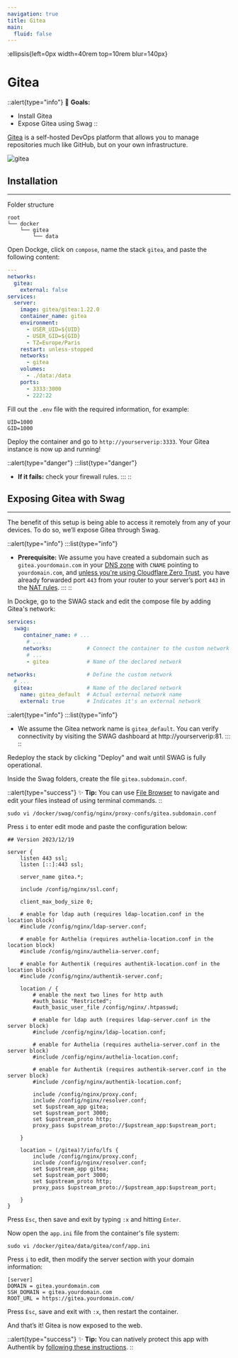 ```yaml
---
navigation: true
title: Gitea
main:
  fluid: false
---
```

:ellipsis{left=0px width=40rem top=10rem blur=140px}
# Gitea

::alert{type="info"}
🎯 __Goals:__
- Install Gitea
- Expose Gitea using Swag
::

[Gitea](https://about.gitea.com/) is a self-hosted DevOps platform that allows you to manage repositories much like GitHub, but on your own infrastructure.

![gitea](https://about.gitea.com/img/home-screenshot.png)

## Installation
---
Folder structure

```console
root
└── docker
    └── gitea
        └── data
```

Open Dockge, click on `compose`, name the stack `gitea`, and paste the following content:

```yaml
---
networks:
  gitea:
    external: false
services:
  server:
    image: gitea/gitea:1.22.0
    container_name: gitea
    environment:
      - USER_UID=${UID}
      - USER_GID=${GID}
      - TZ=Europe/Paris
    restart: unless-stopped
    networks:
      - gitea
    volumes:
      - ./data:/data
    ports:
      - 3333:3000
      - 222:22
```

Fill out the `.env` file with the required information, for example:

```properties
UID=1000
GID=1000
```

Deploy the container and go to `http://yourserverip:3333`. Your Gitea instance is now up and running!

::alert{type="danger"}
:::list{type="danger"}
- __If it fails:__ check your firewall rules.
:::
::

## Exposing Gitea with Swag
---
The benefit of this setup is being able to access it remotely from any of your devices. To do so, we’ll expose Gitea through Swag.

::alert{type="info"}
:::list{type="info"}
- __Prerequisite:__ We assume you have created a subdomain such as `gitea.yourdomain.com` in your [DNS zone](/general/networking/dns) with `CNAME` pointing to `yourdomain.com`, and [unless you're using Cloudflare Zero Trust](/serveex/security/cloudflare), you have already forwarded port `443` from your router to your server’s port `443` in the [NAT rules](/general/networking/nat).
:::
::

In Dockge, go to the SWAG stack and edit the compose file by adding Gitea's network:

```yaml
services:
  swag:
     container_name: # ...
      # ... 
     networks:           # Connect the container to the custom network
      # ...           
      - gitea            # Name of the declared network
    
networks:                # Define the custom network
  # ...
  gitea:                 # Name of the declared network
    name: gitea_default  # Actual external network name
    external: true       # Indicates it's an external network
```

::alert{type="info"}
:::list{type="info"}
- We assume the Gitea network name is `gitea_default`. You can verify connectivity by visiting the SWAG dashboard at http://yourserverip:81.
:::
::

Redeploy the stack by clicking "Deploy" and wait until SWAG is fully operational.

Inside the Swag folders, create the file `gitea.subdomain.conf`.

::alert{type="success"}
✨ __Tip:__ You can use [File Browser](/serveex/files/file-browser) to navigate and edit your files instead of using terminal commands.
::

```shell
sudo vi /docker/swag/config/nginx/proxy-confs/gitea.subdomain.conf
```
Press `i` to enter edit mode and paste the configuration below:

```nginx
## Version 2023/12/19

server {
    listen 443 ssl;
    listen [::]:443 ssl;

    server_name gitea.*;

    include /config/nginx/ssl.conf;

    client_max_body_size 0;

    # enable for ldap auth (requires ldap-location.conf in the location block)
    #include /config/nginx/ldap-server.conf;

    # enable for Authelia (requires authelia-location.conf in the location block)
    #include /config/nginx/authelia-server.conf;

    # enable for Authentik (requires authentik-location.conf in the location block)
    #include /config/nginx/authentik-server.conf;

    location / {
        # enable the next two lines for http auth
        #auth_basic "Restricted";
        #auth_basic_user_file /config/nginx/.htpasswd;

        # enable for ldap auth (requires ldap-server.conf in the server block)
        #include /config/nginx/ldap-location.conf;

        # enable for Authelia (requires authelia-server.conf in the server block)
        #include /config/nginx/authelia-location.conf;

        # enable for Authentik (requires authentik-server.conf in the server block)
        #include /config/nginx/authentik-location.conf;

        include /config/nginx/proxy.conf;
        include /config/nginx/resolver.conf;
        set $upstream_app gitea;
        set $upstream_port 3000;
        set $upstream_proto http;
        proxy_pass $upstream_proto://$upstream_app:$upstream_port;

    }

    location ~ (/gitea)?/info/lfs {
        include /config/nginx/proxy.conf;
        include /config/nginx/resolver.conf;
        set $upstream_app gitea;
        set $upstream_port 3000;
        set $upstream_proto http;
        proxy_pass $upstream_proto://$upstream_app:$upstream_port;

    }
}
```

Press `Esc`, then save and exit by typing `:x` and hitting `Enter`.

Now open the `app.ini` file from the container's file system:

```shell
sudo vi /docker/gitea/data/gitea/conf/app.ini
```

Press `i` to edit, then modify the server section with your domain information:

```properties
[server]
DOMAIN = gitea.yourdomain.com
SSH_DOMAIN = gitea.yourdomain.com
ROOT_URL = https://gitea.yourdomain.com/
```

Press `Esc`, save and exit with `:x`, then restart the container.

And that’s it! Gitea is now exposed to the web.

::alert{type="success"}
✨ __Tip:__ You can natively protect this app with Authentik by [following these instructions](https://docs.goauthentik.io/integrations/services/gitea/).
::